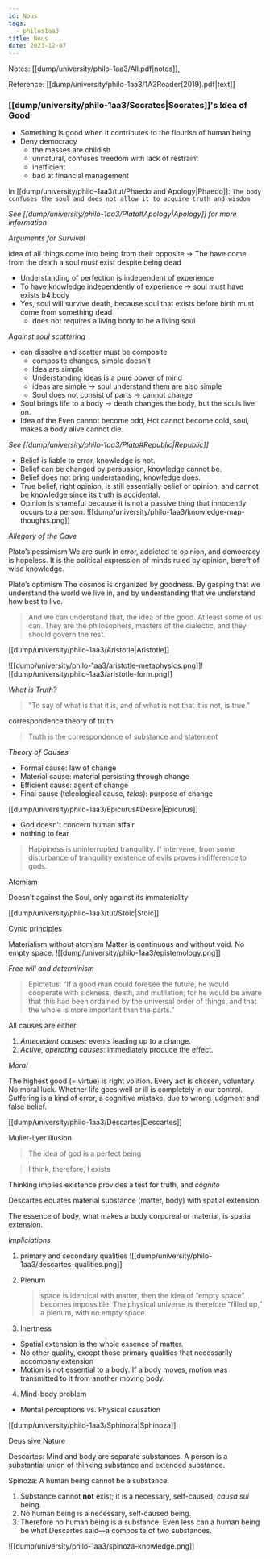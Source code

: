```yaml
---
id: Nous
tags:
  - philos1aa3
title: Nous
date: 2023-12-07
---
```


Notes: [[dump/university/philo-1aa3/All.pdf|notes]],

Reference: [[dump/university/philo-1aa3/1A3Reader(2019).pdf|text]]

### [[dump/university/philo-1aa3/Socrates|Socrates]]'s Idea of Good

- Something is good when it contributes to the flourish of human being
- Deny democracy
  - the masses are childish
  - unnatural, confuses freedom with lack of restraint
  - inefficient
  - bad at financial management

In [[dump/university/philo-1aa3/tut/Phaedo and Apology|Phaedo]]: `The body confuses the soul and does not allow it to acquire truth and wisdom`

_See [[dump/university/philo-1aa3/Plato#Apology|Apology]] for more information_

_Arguments for Survival_

Idea of all things come into being from their opposite
-> The have come from the death a soul _must_ exist despite being dead

- Understanding of perfection is independent of experience
- To have knowledge independently of experience -> soul must have exists b4 body
- Yes, soul will survive death, because soul that exists before birth must come from something dead
  - does not requires a living body to be a living soul

_Against soul scattering_

- can dissolve and scatter must be composite
  - composite changes, simple doesn't
  - Idea are simple
  - Understanding ideas is a pure power of mind
  - ideas are simple -> soul understand them are also simple
  - Soul does not consist of parts -> cannot change
- Soul brings life to a body -> death changes the body, but the souls live on.
- Idea of the Even cannot become odd, Hot cannot become cold, soul, makes a body alive cannot die.

_See [[dump/university/philo-1aa3/Plato#Republic|Republic]]_

- Belief is liable to error, knowledge is not.
- Belief can be changed by persuasion, knowledge cannot be.
- Belief does not bring understanding, knowledge does.
- True belief, right opinion, is still essentially belief or opinion, and cannot be knowledge since its truth is accidental.
- Opinion is shameful because it is not a passive thing that innocently occurs to a person.
  ![[dump/university/philo-1aa3/knowledge-map-thoughts.png]]

_Allegory of the Cave_

Plato’s pessimism
We are sunk in error, addicted to opinion, and democracy is hopeless. It is the political expression of minds ruled by opinion, bereft of wise knowledge.

Plato’s optimism
The cosmos is organized by goodness. By gasping that we understand the world we live in, and by understanding that we understand how best to live.

> And we can understand that, the idea of the good. At least some of us can. They are the philosophers, masters of the dialectic, and they should govern the rest.

[[dump/university/philo-1aa3/Aristotle|Aristotle]]

![[dump/university/philo-1aa3/aristotle-metaphysics.png]]![[dump/university/philo-1aa3/aristotle-form.png]]

_What is Truth?_

> "To say of what is that it is, and of what is not that it is not, is true."

correspondence theory of truth

> Truth is the correspondence of substance and statement

_Theory of Causes_

- Formal cause: law of change
- Material cause: material persisting through change
- Efficient cause: agent of change
- Final cause (teleological cause, _telos_): purpose of change

[[dump/university/philo-1aa3/Epicurus#Desire|Epicurus]]

- God doesn't concern human affair
- nothing to fear

> Happiness is uninterrupted tranquility. If intervene, from some disturbance of tranquility
> existence of evils proves indifference to gods.

Atomism

Doesn't against the Soul, only against its immateriality

[[dump/university/philo-1aa3/tut/Stoic|Stoic]]

Cynic principles

Materialism without atomism
Matter is continuous and without void. No empty space.
![[dump/university/philo-1aa3/epistemology.png]]

_Free will and determinism_

> Epictetus: “If a good man could foresee the future, he would cooperate with sickness, death, and mutilation; for he would be aware that this had been ordained by the universal order of things, and that the whole is more important than the parts.”

All causes are either:

1. _Antecedent causes_: events leading up to a change.
2. _Active, operating causes_: immediately produce the effect.

_Moral_

The highest good (= virtue) is right volition.
Every act is chosen, voluntary.
No moral luck. Whether life goes well or ill is completely in our control.
Suffering is a kind of error, a cognitive mistake, due to wrong judgment and false belief.

[[dump/university/philo-1aa3/Descartes|Descartes]]

Muller-Lyer Illusion

> The idea of god is a perfect being

> I think, therefore, I exists

Thinking implies existence
provides a test for truth, and _cognito_

Descartes equates material substance (matter, body) with spatial extension.

The essence of body, what makes a body corporeal or material, is spatial extension.

_Impliciations_

1. primary and secondary qualities
   ![[dump/university/philo-1aa3/descartes-qualities.png]]
2. Plenum

   > space is identical with matter, then the idea of “empty space” becomes impossible. The physical universe is therefore “filled up,” a plenum, with no empty space.

3. Inertness

- Spatial extension is the whole essence of matter.
- No other quality, except those primary qualities that necessarily accompany extension
- Motion is not essential to a body. If a body moves, motion was transmitted to it from another moving body.

4. Mind-body problem

- Mental perceptions vs. Physical causation

[[dump/university/philo-1aa3/Sphinoza|Sphinoza]]

Deus sive Nature

Descartes: Mind and body are separate substances. A person is a substantial union of thinking substance and extended substance.

Spinoza: A human being cannot be a substance.

1. Substance cannot **not** exist; it is a necessary, self-caused, _causa sui_ being.
2. No human being is a necessary, self-caused being.
3. Therefore no human being is a substance. Even less can a human being be what Descartes said—a composite of two substances.

![[dump/university/philo-1aa3/spinoza-knowledge.png]]

